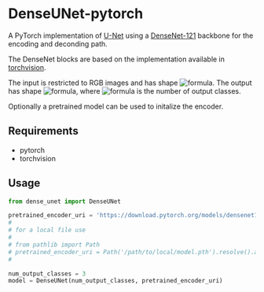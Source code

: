 # DenseUNet-pytorch
A PyTorch implementation of [U-Net](https://arxiv.org/abs/1505.04597) using a [DenseNet-121](https://arxiv.org/abs/1608.06993) backbone for the encoding and deconding path.

The DenseNet blocks are based on the implementation available in [torchvision](https://github.com/pytorch/vision/blob/master/torchvision/models/densenet.py).

The input is restricted to RGB images and has shape ![formula](https://render.githubusercontent.com/render/math?math=(N,3,H,W)).
The output has shape ![formula](https://render.githubusercontent.com/render/math?math=(N,C_{\text{out}},H,W)), where ![formula](https://render.githubusercontent.com/render/math?math=C_{\text{out}}) is the number of output classes.

Optionally a pretrained model can be used to initalize the encoder.

## Requirements
- pytorch
- torchvision

## Usage
 
```python
from dense_unet import DenseUNet

pretrained_encoder_uri = 'https://download.pytorch.org/models/densenet121-a639ec97.pth'
#
# for a local file use
#
# from pathlib import Path
# pretrained_encoder_uri = Path('/path/to/local/model.pth').resolve().as_uri()
#

num_output_classes = 3
model = DenseUNet(num_output_classes, pretrained_encoder_uri)

```
